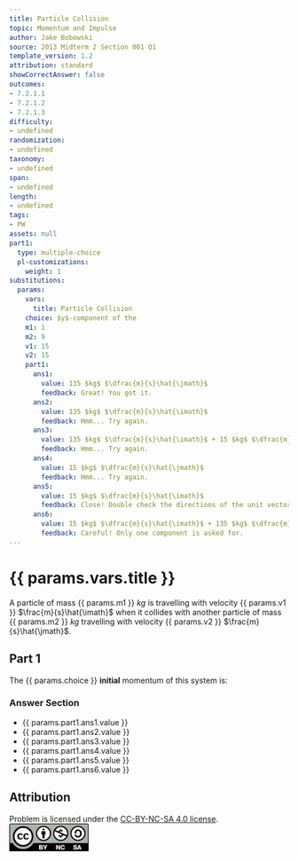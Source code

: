 ```yaml
---
title: Particle Collision
topic: Momentum and Impulse
author: Jake Bobowski
source: 2013 Midterm 2 Section 001 Q1
template_version: 1.2
attribution: standard
showCorrectAnswer: false
outcomes:
- 7.2.1.1
- 7.2.1.2
- 7.2.1.3
difficulty:
- undefined
randomization:
- undefined
taxonomy:
- undefined
span:
- undefined
length:
- undefined
tags:
- PW
assets: null
part1:
  type: multiple-choice
  pl-customizations:
    weight: 1
substitutions:
  params:
    vars:
      title: Particle Collision
    choice: $y$-component of the
    m1: 1
    m2: 9
    v1: 15
    v2: 15
    part1:
      ans1:
        value: 135 $kg$ $\dfrac{m}{s}\hat{\jmath}$
        feedback: Great! You got it.
      ans2:
        value: 135 $kg$ $\dfrac{m}{s}\hat{\imath}$
        feedback: Hmm... Try again.
      ans3:
        value: 135 $kg$ $\dfrac{m}{s}\hat{\imath}$ + 15 $kg$ $\dfrac{m}{s}\hat{\jmath}$
        feedback: Hmm... Try again.
      ans4:
        value: 15 $kg$ $\dfrac{m}{s}\hat{\jmath}$
        feedback: Hmm... Try again.
      ans5:
        value: 15 $kg$ $\dfrac{m}{s}\hat{\imath}$
        feedback: Close! Double check the directions of the unit vectors.
      ans6:
        value: 15 $kg$ $\dfrac{m}{s}\hat{\imath}$ + 135 $kg$ $\dfrac{m}{s}\hat{\jmath}$
        feedback: Careful! Only one component is asked for.
---
```

# {{ params.vars.title }}
A particle of mass {{ params.m1 }} $kg$ is travelling with velocity {{ params.v1 }} $\frac{m}{s}\hat{\imath}$ when it collides with another particle of mass {{ params.m2 }} $kg$ travelling with velocity {{ params.v2 }} $\frac{m}{s}\hat{\jmath}$.

## Part 1

The {{ params.choice }} **initial** momentum of this system is:

### Answer Section

- {{ params.part1.ans1.value }}
- {{ params.part1.ans2.value }}
- {{ params.part1.ans3.value }}
- {{ params.part1.ans4.value }}
- {{ params.part1.ans5.value }}
- {{ params.part1.ans6.value }}

## Attribution

Problem is licensed under the [CC-BY-NC-SA 4.0 license](https://creativecommons.org/licenses/by-nc-sa/4.0/).<br> ![The Creative Commons 4.0 license requiring attribution-BY, non-commercial-NC, and share-alike-SA license.](https://raw.githubusercontent.com/firasm/bits/master/by-nc-sa.png)